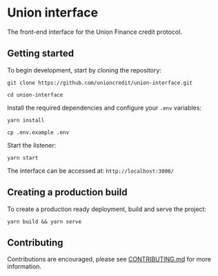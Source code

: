 # Union interface

The front-end interface for the Union Finance credit protocol.

## Getting started

To begin development, start by cloning the repository:

```
git clone https://github.com/unioncredit/union-interface.git

cd union-interface
```

Install the required dependencies and configure your `.env` variables:

```
yarn install

cp .env.example .env
```

Start the listener:

```
yarn start
```

The interface can be accessed at: `http://localhost:3000/`

## Creating a production build

To create a production ready deployment, build and serve the project:

```
yarn build && yarn serve
```

## Contributing

Contributions are encouraged, please see [CONTRIBUTING.md](https://github.com/unioncredit/union-interface/blob/master/CONTRIBUTING.md) for more information.
